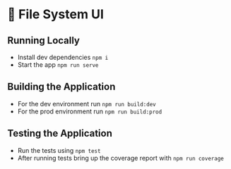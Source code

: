 # 🚀 File System UI

## Running Locally
- Install dev dependencies `npm i`
- Start the app  `npm run serve`

## Building the Application
- For the dev environment run `npm run build:dev`
- For the prod environment run `npm run build:prod`

## Testing the Application
- Run the tests using `npm test`
- After running tests bring up the coverage report with `npm run coverage`